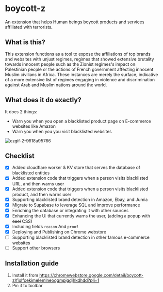 # boycott-z

An extension that helps Human beings boycott products and services affiliated with terrorists.

## What is this?

This extension functions as a tool to expose the affiliations of top brands and websites with unjust regimes, regimes that showed extensive brutality towards innocent people such as the Zionist regimes's impact on Palestinian people or the actions of French government affecting innocent Muslim civilians in Africa. These instances are merely the surface, indicative of a more extensive list of regimes engaging in violence and discrimination against Arab and Muslim nations around the world.

## What does it do exactly?

It does 2 things:

- Warn you when you open a blacklisted product page on E-commerce websites like Amazon
- Warn you when you you visit blacklisted websites

![ezgif-2-9918a95766](https://github.com/IbrahimMohammed47/boycott-z/assets/25140638/7a34a22b-e200-4521-afe5-8bce1d78cd9f)

## Checklist

- [x] Added cloudflare worker & KV store that serves the database of blacklisted entities
- [x] Added extension code that triggers when a person visits blacklisted URL, and then warns user
- [x] Added extension code that triggers when a person visits blacklisted product, and then warns user
- [x] Supporting blacklisted brand detection in Amazon, Ebay, and Jumia
- [x] Migrate to Supabase to leverage SQL and improve performance
- [x] Enriching the database or integrating it with other sources
- [x] Enhancing the UI that currently warns the user, (adding a popup with ~~cool~~ CSS)
- [x] Including fields `reason` And `proof`
- [x] Deploying and Publishing on Chrome webstore
- [ ] Supporting blacklisted brand detection in other famous e-commerce websites
- [ ] Support other browsers

## Installation guide

1. Install it from https://chromewebstore.google.com/detail/boycott-z/fiolfcekimelemlneoogmpjgdjhkdhdd?pli=1
2. Pin it to toolbar
